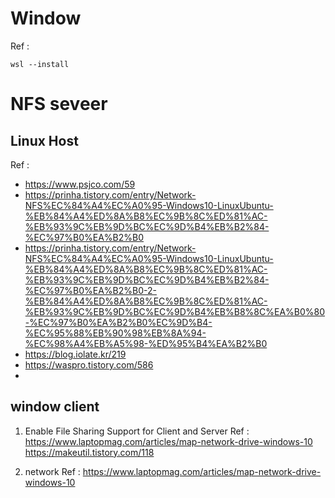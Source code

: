 # Window
Ref : 

 ```
 wsl --install
 ```
 
# NFS seveer
## Linux Host
Ref : 
- https://www.psjco.com/59
- https://prinha.tistory.com/entry/Network-NFS%EC%84%A4%EC%A0%95-Windows10-LinuxUbuntu-%EB%84%A4%ED%8A%B8%EC%9B%8C%ED%81%AC-%EB%93%9C%EB%9D%BC%EC%9D%B4%EB%B2%84-%EC%97%B0%EA%B2%B0
- https://prinha.tistory.com/entry/Network-NFS%EC%84%A4%EC%A0%95-Windows10-LinuxUbuntu-%EB%84%A4%ED%8A%B8%EC%9B%8C%ED%81%AC-%EB%93%9C%EB%9D%BC%EC%9D%B4%EB%B2%84-%EC%97%B0%EA%B2%B0-2-%EB%84%A4%ED%8A%B8%EC%9B%8C%ED%81%AC-%EB%93%9C%EB%9D%BC%EC%9D%B4%EB%B8%8C%EA%B0%80-%EC%97%B0%EA%B2%B0%EC%9D%B4-%EC%95%88%EB%90%98%EB%8A%94-%EC%98%A4%EB%A5%98-%ED%95%B4%EA%B2%B0
- https://blog.iolate.kr/219
- https://waspro.tistory.com/586
- 
## window client
1. Enable File Sharing Support for Client and Server
	Ref : https://www.laptopmag.com/articles/map-network-drive-windows-10
	https://makeutil.tistory.com/118
	
2. network 
	Ref : https://www.laptopmag.com/articles/map-network-drive-windows-10
